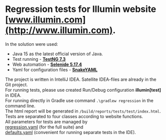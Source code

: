 # Regression tests for Illumin website  [www.illumin.com](http://www.illumin.com).

In the solution were used:
- Java 15 as the latest official version of Java.
- Test running - **[TestNG 7.3](https://github.com/cbeust/testng)**
- Web automation - **[Selenide 5.17.4](https://selenide.org/)**
- Yaml for configuration files - **[SnakeYAML](https://bitbucket.org/asomov/snakeyaml)**

The project is written in IntelliJ IDEA.
Satellite IDEA-files are already in the Git project.  
For running tests, please use created Run/Debug configuration **illumin\[test\]** in IDEA.  
For running directly in Gradle use command `.\gradlew regression` in the command line.  
The html report will be generated in `/build/reports/tests/test/index.html`.  
Tests are separated to four classes according to website functions.  
All parameters for tests are managed by  
[regression.yaml](src/regression.yaml) (for the full suite) and  
[defaults.yaml](src/defaults.yaml) (convenient for running separate tests in the IDE).
